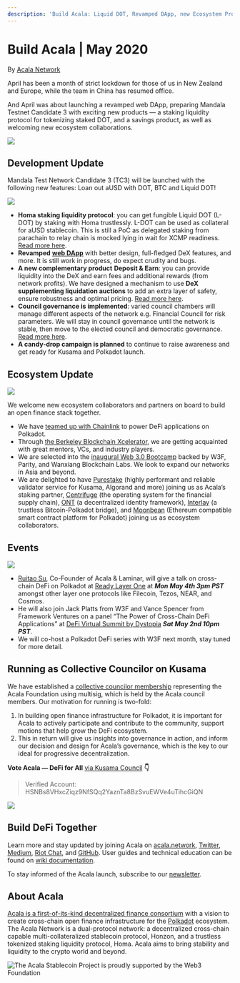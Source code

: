 ```yaml
---
description: 'Build Acala: Liquid DOT, Revamped DApp, new Ecosystem Projects | May 2020'
---
```


# Build Acala \| May 2020

By [Acala Network](https://medium.com/u/43f74518f3f4?source=post_page-----1dada8d2f239----------------------)

April has been a month of strict lockdown for those of us in New Zealand and Europe, while the team in China has resumed office.

And April was about launching a revamped web DApp, preparing Mandala Testnet Candidate 3 with exciting new products — a staking liquidity protocol for tokenizing staked DOT, and a savings product, as well as welcoming new ecosystem collaborations.

![](https://miro.medium.com/max/1920/1*rZibL9lR7TvBTAPxx1pJrg.jpeg)

## Development Update <a id="c66e"></a>

Mandala Test Network Candidate 3 \(TC3\) will be launched with the following new features: Loan out aUSD with DOT, BTC and Liquid DOT!

![](https://miro.medium.com/max/2864/1*52tHSnwfg2Sye_kXU1oQkw.png)

* **Homa staking liquidity protocol**: you can get fungible Liquid DOT \(L-DOT\) by staking with Homa trustlessly. L-DOT can be used as collateral for aUSD stablecoin. This is still a PoC as delegated staking from parachain to relay chain is mocked lying in wait for XCMP readiness. [Read more here](https://wiki.acala.network/learn/basics/homa-liquid-dot).
* **Revamped** [**web DApp**](https://apps.acala.network/) with better design, full-fledged DeX features, and more. It is still work in progress, do expect crudity and bugs.
* **A new complementary product** **Deposit & Earn**: you can provide liquidity into the DeX and earn fees and additional rewards \(from network profits\). We have designed a mechanism to use **DeX supplementing liquidation auctions** to add an extra layer of safety, ensure robustness and optimal pricing. [Read more here](https://wiki.acala.network/learn/basics/deposit-and-earn).
* **Council governance is implemented**: varied council chambers will manage different aspects of the network e.g. Financial Council for risk parameters. We will stay in council governance until the network is stable, then move to the elected council and democratic governance. [Read more here](https://wiki.acala.network/maintain/governance-guides/governance-overview).
* **A candy-drop campaign is planned** to continue to raise awareness and get ready for Kusama and Polkadot launch.

## Ecosystem Update <a id="31ff"></a>

![](https://miro.medium.com/max/4000/1*NDKKa_KA0xM_DyiRV2hjYw.jpeg)

We welcome new ecosystem collaborators and partners on board to build an open finance stack together.

* We have [teamed up with Chainlink](https://medium.com/acalanetwork/acala-and-chainlink-collaborate-to-power-defi-on-polkadot-f11b3a74745d?source=collection_detail----3baa2585c541-----0-----------------------) to power DeFi applications on Polkadot.
* Through [the Berkeley Blockchain Xcelerator](https://mailchi.mp/aa0cc319dd67/berkeley-blockchain-xcelerator-april-newsletter-ab541ka41b-1405905?e=905bc548d9), we are getting acquainted with great mentors, VCs, and industry players.
* We are selected into the [inaugural Web 3.0 Bootcamp](https://bootcamp.web3.foundation/web3-foundation-and-wanxiang-blockchain-labs-announce-fifteen-teams-for-the-first-web-3-0-bootcamp) backed by W3F, Parity, and Wanxiang Blockchain Labs. We look to expand our networks in Asia and beyond.
* We are delighted to have [Purestake](https://hs-7522932.t.hubspotfree.net/e2t/c/*W5jgPpg210Z7kW5kJV9Q6Cj5fd0/*VDq5Ns2_yFHNW8K7zrp3fFK1m0/5/f18dQhb0S83f8YXMz-N7rHT1THyjJqVS9TqF2B8g46N3hHhdmXL0jYVnQ9Qq8--HBkW8Zv7F330TNSCW6yRM3C8Wm1whW2MznrN567bYVW5lKvt_5420y5MJVPYMVVW1HW32p-C34cMfVrW3Kqlz72KFZxKW3Z77Sf5rkYxhVMMQxX80gSRfW97rB1b8yxLlyN3NNR02W7cwnW4qPrSy3LX-PXW6Pcp084wKB-LVgvlbC3Mb5pNN5CzLdF84czHW3My3dT2F0fF5N1q7K_b_kK5qW2vmp6494wCzwW5qL7GC61LR6gW5q9V5n4X4DZgW1rMcNG4qYbyGV8WHw87wTY8FW4RmT-h2Wc3KhVcZLWR86l1YTW8fcxNH5lKZhzW8mnpxs6YmT26N8VrmJv215_BW1J7MW57C7FLjW6SS9898HJMYLW1sS3z0908Nw0W1BXPLD5S3vgLW2CJVBG4Q-5SVN4Hzl_B6LQhM111) \(highly performant and reliable validator service for Kusama, Algorand and more\) joining us as Acala’s staking partner, [Centrifuge](https://hs-7522932.t.hubspotfree.net/e2t/c/*W5jgPpg210Z7kW5kJV9Q6Cj5fd0/*N3hVL6Z_wkB1VKgzTn6Vn0K50/5/f18dQhb0S83c8YXMd0N7rHT1THyjJqVS9TqF2B8g46N3hHhc9XL0jYVnQ9Qq8-y9tXW2L3Zcy2LFnNBW1TxT572MznrNW567bYV5lKvt_N5420y5JVPYMVVVW1H32p-C3W4cMfVr3Kqlz7N2K_SY-bnKWxW6dZ27b67h1zcMQC5z2PC2cVW8yVfmt2C29M-N3JBKLhc2_J4W39SLY95FV-kSW4TBQZX3c5b5MW4qQ3GG3g29yYVVymV43_-3tTW1GmXYK5b30FvW1PfJ7b1Sd4_LVyZpZN8Y1tWmW4gM_Ly2PjgRmW7t3-m41SdwFMW4kJYjn7ZjRCNVrBzJf4Ty8-KMrPpMvrJh2DW4ky46S69LPZ7VxH_Nh25xmtrW69M5RS2yR0X6W31GHfx11K61VW6Pqb4X7-d2b_Vb20VT9fzC1pW5mpXfT1mH60pN8Wn5Tq4ZDMLM2LMBk1cMjtf3Zm8C803) \(the operating system for the financial supply chain\), [ONT](https://hs-7522932.t.hubspotfree.net/e2t/c/*W5jgPpg210Z7kW5kJV9Q6Cj5fd0/*W70WC2q28Q36tW7kVgm92JWVQY0/5/f18dQhb0S8308XJ9fqN7rHT1THyjJqVS9TqF2B8g46N3hHh9pVMsQMVnQ9Qq8_hp1MW8XRw_c8HbRxPW8j-gCZ55nSC9W1VJH714c2Rr9W7MPDNB69NG1wW6PqSg93HysRnW6V4mbN6--TQ0W8QKpyr4sj3hVW2BcyM91mGWmCW2yXfVQ6Zf3K1W518PtG8q_Jt3W2zTWD01dGSj5W7dGGL71K1ZmsW73lMlP5bs_7sVf7TJQ637XpnN3KlxzXGg0jDVdh1BW1pj7lTW72SWJj6ZszQcW5bqdFt6bL8ZRW26grZQ2zX_N-W2Tf-rz6SSJNcW4LMpnD96PKxvW73Qsnm1d5pgbW5bMW0N6FpcbpW1cvwW51rB5cXW6FpfhN1tDYBLW2LdjVl3FVc1fW5yRZSF4wrHbBW72kGBV18sdpwW6y5dRG7bxMrkW87DmX93y19vMF3wMXFC7CYrf8_F-yl03) \(a decentralized identity framework\), [Interlay](https://hs-7522932.t.hubspotfree.net/e2t/c/*W5jgPpg210Z7kW5kJV9Q6Cj5fd0/*W3r2pc83NW2nBW8rkpyF3cDcR30/5/f18dQhb0SmhW8XJ9TCN7rHT1THyjJqVS9TqF2B8g46N3hHhd3VMsQMVnQ9Qq8--HBkW8ZQ3rd30TSgvW1CLypN8ZvGN0W6yR8-3549MBNW2MTPSp8W2c9WW32CQ2l8jxMNSW1Vx3W43CPQ_BN5D8zFFjPrjWW5VGrD83kFGzHMzV2fGYSX-5W7m_B1R5c8d-SW3788qX8p0Y4gW1JjDtV41NrpnW5DyYVR3zLJ05W7mk5nX9jGlzPW62fyTD2zWLF6W1m0FF26bF9-tW7xBYvt51TNTtW87yJRF24CkXRN1xmT49cFhrMW2JS43n15-FNQW62jNhQ8yh5xYW3Sq9ws1JMVfXW49kJcm9hXV3rW74rvvp4M1133W4H_8kC2Mql_VW5_TYmr1Q6B1_W2-9WgN602VRnW3ly5h-5PkNt1W7j1k158_LJPZW3ySRcq74T2y9W64vTNH8Zvht2W8z_xxT7z3Hd0W7D7Hxj1Dy_KCW7_36FQ1-yXGF0) \(a trustless Bitcoin-Polkadot bridge\), and [Moonbean](https://hs-7522932.t.hubspotfree.net/e2t/c/*W5jgPpg210Z7kW5kJV9Q6Cj5fd0/*W2cZMJ011gFz_W2S4VfF10c46N0/5/f18dQhb0S8358XJ8hgN7rHT1THyjJqVS9TqF2B8g46N3hHhdmVMsQMVnQ9Qq8-j6lhW8WBGS14dQbslW2Nys0G6y5CL9W2MTPSp8W2c9WW32CQ2l8jxMNSW1Vx3W43CPQ_BN5D8zFFjPrmgN6W3RDgHd1f6MzV2fGYSX-5W7m_B1R5c8d-SW3788qX8p0Y4gW1JjDtV41NrpnW5DyYVR3zLJ05W7mk5nX9jGlzPW62fyTD2zWLF6W1m0FF26bF9-tW7xBYvt51TNTtW87yJRF24CkXRN1xmT49cFhrMW2JS43n15-FNQW62jNhQ8yh5xYW3Sq9ws1JMVfXW49kJcm86N-s4W3CVWzH8csLSqW10360J5KY-KgW5mVpfT5K-LBFN8Xyxb1NskCzW8TbH5T29FjlSN6C4dX-rpbHyVR0TyL1PybxbW6l0Nwh389mr_W4kXRHl4Pxhj5W3DlwBb6_2L30f1xVmDq04) \(Ethereum compatible smart contract platform for Polkadot\) joining us as ecosystem collaborators.

## Events <a id="e485"></a>

![](https://miro.medium.com/max/1798/1*dxvZtbBjYteMW4QIX4G22w.png)

* [Ruitao Su](https://medium.com/u/16c79136e2c8?source=post_page-----1dada8d2f239----------------------), Co-Founder of Acala & Laminar, will give a talk on cross-chain DeFi on Polkadot at [Ready Layer One](https://hs-7522932.t.hubspotfree.net/e2t/c/*W5jgPpg210Z7kW5kJV9Q6Cj5fd0/*N16Qtgp-rw9yW2PZ6gn2734Hg0/5/f18dQhb0S8318XJ9qWN7rHT1THyjJqVS9TqF2B8g46N3hHh9_VMsQMVnQ9Qq8-tSw_W3250Rl1BvgkKW8Vmvs58HbRxPW8j-gCZ55nSC9W1VJH714c2Rr9W7MPDNB69NG1wW6PqSg98mQMYTW7NM5zG748L3LW3X0g0y6bp1cMVbq5fx4TKc2lW6QxKym2_hq10W7ZcMZH4MjsD3VN-Nn263PMX8W3zXpJL5slRmrN87wLynRw9KXVcW2MX3TsngfW6ZH3H_61JBJnV217mw2zq6YPW8rh_X35wr89QW4VwR174VLgJ3W5vq34_3g7YfWW7fgKPf1bBvW3W403w0f6YRPV1W53NYtc4PLwTVW7pGBJq1xh_ZKW7PxbcB1P_7jwW1M7g_g6_989lW2nRzM35700__W21Jh-l3ntDdrW5_5hcZ6X8rtQW3g_5Qd5_70J1W3YSbp332wFFHw1NsfDKk6vf136wc302) at _**Mon May 4th 3pm PST**_ amongst other layer one protocols like Filecoin, Tezos, NEAR, and Cosmos.
* He will also join Jack Platts from W3F and Vance Spencer from Framework Ventures on a panel “The Power of Cross-Chain DeFi Applications” at [DeFi Virtual Summit by Dystopia](https://hs-7522932.t.hubspotfree.net/e2t/c/*W5jgPpg210Z7kW5kJV9Q6Cj5fd0/*N4t8J4HKpDVpW2zhxZy5R4Pqt0/5/f18dQhb0Smj38XJ8yvN7rHT1THyjJqVS9TqF2B8g46N3hHhdGXL0jYVnQ9Qq8-2y0hW1Sz80l55pfnrW54GzCm549v-lW54SyRr1RQqhMW5p683j8Wm1whW2MznrN567bYVW5lKvt_5420y5MJVPYMVVW1HW32p-C34cMfVrW3Kqlz72KFZxKW3Z79f55rkYxhVMMQxX80gSRfW97rB1b8yxLlyN3NNR02W7cwnW4qPrSy3LX-PXW6Pcp084wKB-LVgvlbC3Mb5pNN5CzLdF84czHW3My3dT2F0fF5N1q7K_b_kK5qW2vmp6494wCzwW5qL7GC61LR6gW5q9V5n4X4DZgW1rMcNG4qYbyGV8WHw87wTY8FW568dX12Wc3KhVcZLWR86l1YTW8fcxNH5lKZhzW3HyjvC8T6tpMN8WxWYtWDM01W798BF44wBdQpW769mGj1TK5ldW7Flgrs5xd2DXW1Nhjrd6RNLDlN2dpqD7cTSRKVcSn6G2h8vLV102) _**Sat May 2nd 10pm PST**_.
* We will co-host a Polkadot DeFi series with W3F next month, stay tuned for more detail.

## Running as Collective Councilor on Kusama <a id="ec8e"></a>

We have established a [collective councilor membership](https://kusama.polkassembly.io/post/59) representing the Acala Foundation using multisig, which is held by the Acala council members. Our motivation for running is two-fold:

1. In building open finance infrastructure for Polkadot, it is important for Acala to actively participate and contribute to the community, support motions that help grow the DeFi ecosystem.
2. This in return will give us insights into governance in action, and inform our decision and design for Acala’s governance, which is the key to our ideal for progressive decentralization.

**Vote Acala — DeFi for All** [via Kusama Council](https://polkadot.js.org/apps/#/council) **👇**

> Verified Account: HSNBs8VHxcZiqz9NfSQq2YaznTa8BzSvuEWVe4uTihcGiQN

![](https://miro.medium.com/max/4000/1*WXB_-S0JACexv7JzOah4ZQ.jpeg)

## Build DeFi Together <a id="01af"></a>

Learn more and stay updated by joining Acala on [acala.network](https://acala.network/), [Twitter](https://twitter.com/AcalaNetwork), [Medium](https://medium.com/acalanetwork), [Riot Chat](https://riot.im/app/#/room/#acala:matrix.org), and [GitHub](https://github.com/AcalaNetwork/Acala). User guides and technical education can be found on [wiki documentation](https://wiki.acala.network/).

To stay informed of the Acala launch, subscribe to our [newsletter](https://share.hsforms.com/1X9RxkXk-R62I0VNbATaDXw4h8qc).

## About Acala <a id="3598"></a>

[Acala is a first-of-its-kind decentralized finance consortium](https://medium.com/acalanetwork/acala-powering-cross-blockchain-open-finance-applications-on-polkadot-abb6075a6edf) with a vision to create cross-chain open finance infrastructure for the [Polkadot](https://polkadot.network/) ecosystem. The Acala Network is a dual-protocol network: a decentralized cross-chain capable multi-collateralized stablecoin protocol, Honzon, and a trustless tokenized staking liquidity protocol, Homa. Acala aims to bring stability and liquidity to the crypto world and beyond. 

![The Acala Stablecoin Project is proudly supported by the Web3 Foundation](https://miro.medium.com/max/750/0*BBJ4ffRi9G4PVJin)

